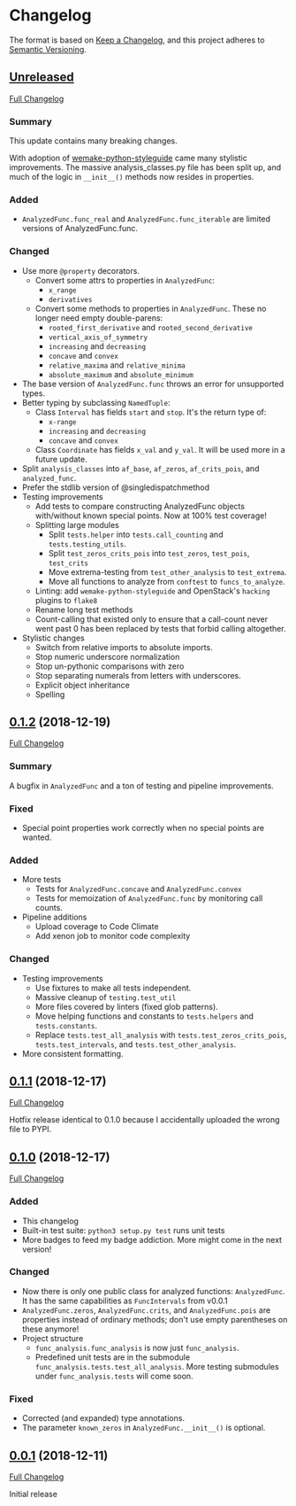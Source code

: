 # Changelog

The format is based on
[Keep a Changelog](https://keepachangelog.com/en/1.0.0/),
and this project adheres to
[Semantic Versioning](https://semver.org/spec/v2.0.0.html).

## [Unreleased]

[Full Changelog]

### Summary

This update contains many breaking changes.

With adoption of [wemake-python-styleguide] came many stylistic improvements.
The massive analysis_classes.py file has been split up, and much of the logic
in `__init__()` methods now resides in properties.

[wemake-python-styleguide]: https://wemake-python-styleguide.rtfd.io

### Added

- `AnalyzedFunc.func_real` and `AnalyzedFunc.func_iterable` are limited
  versions of AnalyzedFunc.func.

### Changed

- Use more `@property` decorators.
  - Convert some attrs to properties in `AnalyzedFunc`:
    - `x_range`
    - `derivatives`
  - Convert some methods to properties in `AnalyzedFunc`. These no longer need
    empty double-parens:
    - `rooted_first_derivative` and `rooted_second_derivative`
    - `vertical_axis_of_symmetry`
    - `increasing` and `decreasing`
    - `concave` and `convex`
    - `relative_maxima` and `relative_minima`
    - `absolute_maximum` and `absolute_minimum`
- The base version of `AnalyzedFunc.func` throws an error for unsupported
  types.
- Better typing by subclassing `NamedTuple`:
  - Class `Interval` has fields `start` and `stop`. It's the return type of:
    - `x-range`
    - `increasing` and `decreasing`
    - `concave` and `convex`
  - Class `Coordinate` has fields `x_val` and `y_val`. It will be used more in
    a future update.
- Split `analysis_classes` into `af_base`, `af_zeros`, `af_crits_pois`, and
  `analyzed_func`.
- Prefer the stdlib version of @singledispatchmethod
- Testing improvements
  - Add tests to compare constructing AnalyzedFunc objects with/without known
    special points. Now at 100% test coverage!
  - Splitting large modules
    - Split `tests.helper` into `tests.call_counting` and
      `tests.testing_utils`.
    - Split `test_zeros_crits_pois` into `test_zeros`, `test_pois`,
      `test_crits`
    - Move extrema-testing from `test_other_analysis` to `test_extrema`.
    - Move all functions to analyze from `conftest` to `funcs_to_analyze`.
  - Linting: add `wemake-python-styleguide` and OpenStack's `hacking` plugins 
    to `flake8`
  - Rename long test methods
  - Count-calling that existed only to ensure that a call-count never went
    past 0 has been replaced by tests that forbid calling altogether.
- Stylistic changes
  - Switch from relative imports to absolute imports.
  - Stop numeric underscore normalization
  - Stop un-pythonic comparisons with zero
  - Stop separating numerals from letters with underscores.
  - Explicit object inheritance
  - Spelling

[Full Changelog]:
https://gitlab.com/Seirdy/func-analysis/compare/0.1.2...master

## [0.1.2] (2018-12-19)

[Full Changelog](https://gitlab.com/Seirdy/func-analysis/compare/0.1.1...0.1.2)

### Summary

A bugfix in `AnalyzedFunc` and a ton of testing and pipeline improvements.

### Fixed

- Special point properties work correctly when no special points are wanted.

### Added

- More tests
  - Tests for `AnalyzedFunc.concave` and `AnalyzedFunc.convex`
  - Tests for memoization of `AnalyzedFunc.func` by monitoring call counts.
- Pipeline additions
  - Upload coverage to Code Climate
  - Add xenon job to monitor code complexity

### Changed

- Testing improvements
  - Use fixtures to make all tests independent.
  - Massive cleanup of `testing.test_util`
  - More files covered by linters (fixed glob patterns).
  - Move helping functions and constants to `tests.helpers` and
    `tests.constants`.
  - Replace `tests.test_all_analysis` with `tests.test_zeros_crits_pois`,
    `tests.test_intervals`, and `tests.test_other_analysis`.
- More consistent formatting.

## [0.1.1] (2018-12-17)

[Full Changelog](https://gitlab.com/Seirdy/func-analysis/compare/0.1.0...0.1.1)

Hotfix release identical to 0.1.0 because I accidentally uploaded the wrong
file to PYPI.

## [0.1.0] (2018-12-17)

[Full Changelog](https://gitlab.com/Seirdy/func-analysis/compare/0.0.1...0.1.0)

### Added

- This changelog
- Built-in test suite: `python3 setup.py test` runs unit tests
- More badges to feed my badge addiction. More might come in the next version!

### Changed

- Now there is only one public class for analyzed functions: `AnalyzedFunc`.
  It has the same capabilities as `FuncIntervals` from v0.0.1
- `AnalyzedFunc.zeros`, `AnalyzedFunc.crits`, and `AnalyzedFunc.pois` are
  properties instead of ordinary methods; don't use empty parentheses on these
  anymore!
- Project structure
  - `func_analysis.func_analysis` is now just `func_analysis`.
  - Predefined unit tests are in the submodule
   `func_analysis.tests.test_all_analysis`. More testing submodules under
   `func_analysis.tests` will come soon.

### Fixed

- Corrected (and expanded) type annotations.
- The parameter `known_zeros` in `AnalyzedFunc.__init__()` is optional.

## [0.0.1] (2018-12-11)

[Full Changelog](https://gitlab.com/Seirdy/func-analysis/commits/0.0.1)

Initial release

[Unreleased]: https://gitlab.com/Seirdy/func-analysis/tree/master
[0.1.2]: https://gitlab.com/Seirdy/func-analysis/tree/0.1.2
[0.1.1]: https://gitlab.com/Seirdy/func-analysis/tree/0.1.1
[0.1.0]: https://gitlab.com/Seirdy/func-analysis/tree/0.1.0
[0.0.1]: https://gitlab.com/Seirdy/func-analysis/tree/0.0.1
